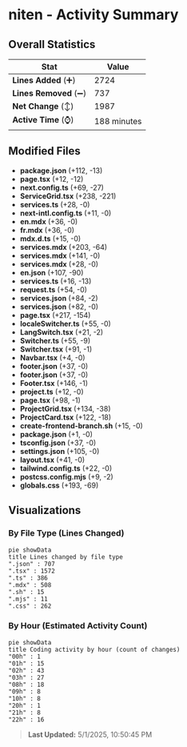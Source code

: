 # niten - Activity Summary 

## Overall Statistics

| Stat                   | Value                                                             |
| ---------------------- | ----------------------------------------------------------------- |
| **Lines Added** (➕)   | 2724                                          |
| **Lines Removed** (➖) | 737                                        |
| **Net Change** (↕)    | 1987                |
| **Active Time** (⌚)   | 188 minutes |


## Modified Files
- **package.json** (+112, -13)
- **page.tsx** (+12, -12)
- **next.config.ts** (+69, -27)
- **ServiceGrid.tsx** (+238, -221)
- **services.ts** (+28, -0)
- **next-intl.config.ts** (+11, -0)
- **en.mdx** (+36, -0)
- **fr.mdx** (+36, -0)
- **mdx.d.ts** (+15, -0)
- **services.mdx** (+203, -64)
- **services.mdx** (+141, -0)
- **services.mdx** (+28, -0)
- **en.json** (+107, -90)
- **services.ts** (+16, -13)
- **request.ts** (+54, -0)
- **services.json** (+84, -2)
- **services.json** (+82, -0)
- **page.tsx** (+217, -154)
- **localeSwitcher.ts** (+55, -0)
- **LangSwitch.tsx** (+21, -2)
- **Switcher.ts** (+55, -9)
- **Switcher.tsx** (+91, -1)
- **Navbar.tsx** (+4, -0)
- **footer.json** (+37, -0)
- **footer.json** (+37, -0)
- **Footer.tsx** (+146, -1)
- **project.ts** (+12, -0)
- **page.tsx** (+98, -1)
- **ProjectGrid.tsx** (+134, -38)
- **ProjectCard.tsx** (+122, -18)
- **create-frontend-branch.sh** (+15, -0)
- **package.json** (+1, -0)
- **tsconfig.json** (+37, -0)
- **settings.json** (+105, -0)
- **layout.tsx** (+41, -0)
- **tailwind.config.ts** (+22, -0)
- **postcss.config.mjs** (+9, -2)
- **globals.css** (+193, -69)

## Visualizations

### By File Type (Lines Changed)

```mermaid
pie showData
title Lines changed by file type
".json" : 707
".tsx" : 1572
".ts" : 386
".mdx" : 508
".sh" : 15
".mjs" : 11
".css" : 262
```

### By Hour (Estimated Activity Count)

```mermaid
pie showData
title Coding activity by hour (count of changes)
"00h" : 1
"01h" : 15
"02h" : 43
"03h" : 27
"08h" : 18
"09h" : 8
"10h" : 8
"20h" : 1
"21h" : 8
"22h" : 16
```


> **Last Updated:** 5/1/2025, 10:50:45 PM